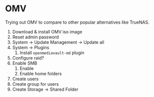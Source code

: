 # OMV

Trying out OMV to compare to other popular alternatives like TrueNAS.

1. Download & install OMV iso image
2. Reset admin password
3. System -> Update Management -> Update all
4. System -> Plugins
   1. Install `openmediavault-md` plugin
6. Configure raid?
7. Enable SMB
   1. Enable
   2. Enable home folders
8. Create users
9. Create group for users
10. Create Storage -> Shared Folder
